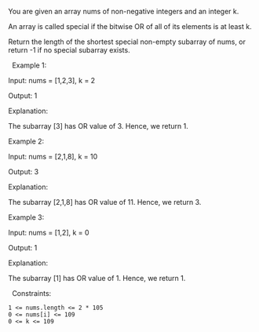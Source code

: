 You are given an array nums of non-negative integers and an integer k.

An array is called special if the bitwise OR of all of its elements is at least k.

Return the length of the shortest special non-empty subarray of nums, or return -1 if no special subarray exists.

 
Example 1:


Input: nums = [1,2,3], k = 2

Output: 1

Explanation:

The subarray [3] has OR value of 3. Hence, we return 1.


Example 2:


Input: nums = [2,1,8], k = 10

Output: 3

Explanation:

The subarray [2,1,8] has OR value of 11. Hence, we return 3.


Example 3:


Input: nums = [1,2], k = 0

Output: 1

Explanation:

The subarray [1] has OR value of 1. Hence, we return 1.


 
Constraints:


	1 <= nums.length <= 2 * 105
	0 <= nums[i] <= 109
	0 <= k <= 109

